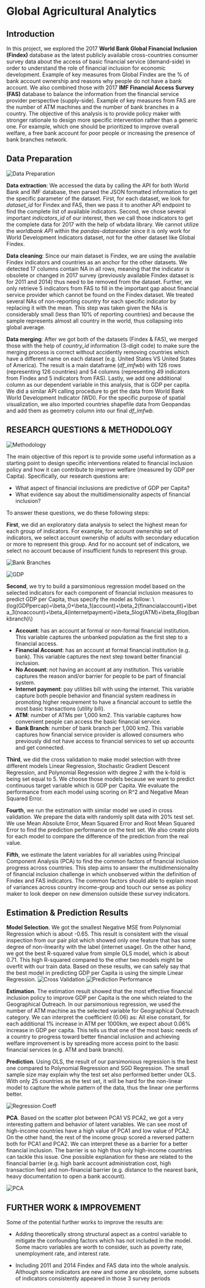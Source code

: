 # Global Agricultural Analytics
## Introduction


In this project, we explored the 2017 **World Bank Global Financial Inclusion (Findex)** database as the latest publicly available cross-countries consumer survey data about the access of basic financial service (demand-side) in order to understand the role of financial inclusion for economic development. Example of key measures from Global Findex are the % of bank account ownership and reasons why people do not have a bank account. We also combined those with 2017 **IMF Financial Access Survey (FAS)** database to balance the information from the financial service provider perspective (supply-side). Example of key measures from FAS are the number of ATM machines and the number of bank branches in a country. The objective of this analysis is to provide policy maker with stronger rationale to design more specific intervention rather than a generic one. For example, which one should be prioritized to improve overall welfare, a free bank account for poor people or increasing the presence of bank branches network.

## Data Preparation


![Data Preparation](./images/data_preparation.jpeg)

**Data extraction**: We accessed the data by calling the API for both World Bank and IMF database, then parsed the JSON formatted information to get the specific parameter of the dataset. First, for each dataset, we look for _dataset\_id_ for Findex and FAS, then we pass it to another API endpoint to find the complete list of available indicators. Second, we chose several important _indicators\_id_ of our interest, then we call those indicators to get the complete data for 2017 with the help of wbdata library. We cannot utilize the _worldbank API_ within the _pandas-datareader_ since it is only work for World Development Indicators dataset, not for the other dataset like Global Findex.

**Data cleaning**: Since our main dataset is Findex, we are using the available Findex indicators and countries as an anchor for the other datasets. We detected 17 columns contain NA in all rows, meaning that the indicator is obsolete or changed in 2017 survey (previously available Findex dataset is for 2011 and 2014) thus need to be removed from the dataset. Further, we only retrieve 5 indicators from FAS to fill in the important gap about financial service provider which cannot be found on the Findex dataset. We treated several NAs of non-reporting country for each specific indicator by replacing it with the mean. This step was taken given the NAs is considerably small (less than 10% of reporting countries) and because the sample represents almost all country in the world, thus collapsing into global average.

**Data merging**: After we got both of the datasets (Findex & FAS), we merged those with the help of _country\_id_ information (3-digit code) to make sure the merging process is correct without accidently removing countries which have a different name on each dataset (e.g. United States VS United States of America). The result is a main dataframe (_df\_imfwb_) with 126 rows (representing 126 countries) and 54 columns (representing 49 indicators from Findex and 5 indicators from FAS). Lastly, we add one additional column as our dependent variable in this analysis, that is GDP per capita. We did a similar API calling procedure to get the data from World Bank World Development Indicator (WDI). For the specific purpose of spatial visualization, we also imported countries shapefile data from Geopandas and add them as geometry column into our final _df\_imfwb_.

## RESEARCH QUESTIONS & METHODOLOGY

![Methodology](./images/methodology.jpeg)

The main objective of this report is to provide some useful information as a starting point to design specific interventions related to financial inclusion policy and how it can contribute to improve welfare (measured by GDP per Capita). Specifically, our research questions are:

*   What aspect of financial inclusions are predictive of GDP per Capita?
*   What evidence say about the multidimensionality aspects of financial inclusion?

To answer these questions, we do these following steps:

**First**, we did an exploratory data analysis to select the highest mean for each group of indicators. For example, for account ownership set of indicators, we select account ownership of adults with secondary education or more to represent this group. And for no account set of indicators, we select no account because of insufficient funds to represent this group.

![Bank Branches](./images/map_bankbranches.png)

![GDP](./images/map_gdp.png)

**Second**, we try to build a parsimonious regression model based on the selected indicators for each component of financial inclusion measures to predict GDP per Capita, thus specify the model as follow: \\(log(GDPpercap)=\\beta\_0+\\beta\_1(account)+\\beta\_2(financialaccount)+\\beta\_3(noaccount)+\\beta\_4(internetpayment)+\\beta\_5log(ATM)+\\beta\_6log(bankbranch)\\)

*   **Account**: has an account at formal or non-formal financial institution. This variable captures the unbanked population as the first step to a financial access.
*   **Financial Account**: has an account at formal financial institution (e.g. bank). This variable captures the next step toward better financial inclusion.
*   **No Account**: not having an account at any institution. This variable captures the reason and/or barrier for people to be part of financial system.
*   **Internet payment**: pay utilities bill with using the internet. This variable capture both people behavior and financial system readiness in promoting higher requirement to have a financial account to settle the most basic transactions (utility bill).
*   **ATM**: number of ATMs per 1,000 km2. This variable captures how convenient people can access the basic financial service.
*   **Bank Branch**: number of bank branch per 1,000 km2. This variable captures how financial service provider is allowed consumers who previously did not have access to financial services to set up accounts and get connected.

**Third**, we did the cross validation to make model selection with three different models Linear Regression, Stochastic Gradient Descent Regression, and Polynomial Regression with degree 2 with the k-fold is being set equal to 5. We choose those models because we want to predict continuous target variable which is GDP per Capita. We evaluate the performance from each model using scoring on R^2 and Negative Mean Squared Error.

**Fourth**, we run the estimation with similar model we used in cross validation. We prepare the data with randomly split data with 20% test set. We use Mean Absolute Error, Mean Squared Error and Root Mean Squared Error to find the prediction performance on the test set. We also create plots for each model to compare the difference of the prediction from the real value.

**Fifth**, we estimate the latent variables for all variables using Principal Component Analysis (PCA) to find the common factors of financial inclusion progress across countries. This step aims to answer the multidimensionality of financial inclusion challenge in which unobserved within the definition of Findex and FAS indicators. The common factors should able to explain most of variances across country income-group and touch our sense as policy maker to look deeper on new dimension outside these survey indicators.

## Estimation & Prediction Results

**Model Selection**. We got the smallest Negative MSE from Polynomial Regression which is about -0.65. This result is consistent with the visual inspection from our pair plot which showed only one feature that has some degree of non-linearity with the label (internet usage). On the other hand, we got the best R-squared value from simple OLS model, which is about 0.71. This high R-squared compared to the other two models might be overfit with our train data. Based on these results, we can safely say that the best model in predicting GDP per Capita is using the simple Linear Regression. ![Cross Validation](/images/cv.jpeg) ![Prediction Performance](./images/performance.jpeg)

**Estimation**. The estimation result showed that the most effective financial inclusion policy to improve GDP per Capita is the one which related to the Geographical Outreach. In our parsimonious regression, we used the number of ATM machine as the selected variable for Geographical Outreach category. We can interpret the coefficient (0.06) as: All else constant, for each additional 1% increase in ATM per 1000km, we expect about 0.06% increase in GDP per capita. This tells us that one of the most basic needs of a country to progress toward better financial inclusion and achieving welfare improvement is by spreading more access point to the basic financial services (e.g. ATM and bank branch).

**Prediction**. Using OLS, the result of our parsimonious regression is the best one compared to Polynomial Regression and SGD Regression. The small sample size may explain why the test set also performed better under OLS. With only 25 countries as the test set, it will be hard for the non-linear model to capture the whole pattern of the data, thus the linear one performs better.

![Regression Coeff](./images/regression.jpeg)

**PCA**. Based on the scatter plot between PCA1 VS PCA2, we got a very interesting pattern and behavior of latent variables. We can see most of high-income countries have a high value of PCA1 and low value of PCA2. On the other hand, the rest of the income group scored a reversed pattern both for PCA1 and PCA2. We can interpret these as a barrier for a better financial inclusion. The barrier is so high thus only high-income countries can tackle this issue. One possible explanation for these are related to the financial barrier (e.g. high bank account administration cost, high transaction fee) and non-financial barrier (e.g. distance to the nearest bank, heavy documentation to open a bank account).

![PCA](./images/PCA.png)

## FURTHER WORK & IMPROVEMENT

Some of the potential further works to improve the results are:

*   Adding theoretically strong structural aspect as a control variable to mitigate the confounding factors which has not included in the model. Some macro variables are worth to consider, such as poverty rate, unemployment rate, and interest rate.
    
*   Including 2011 and 2014 Findex and FAS data into the whole analysis. Although some indicators are new and some are obsolete, some subsets of indicators consistently appeared in those 3 survey periods
